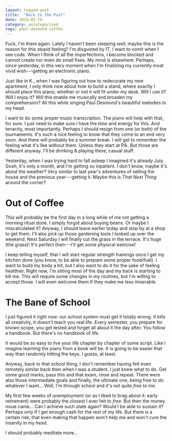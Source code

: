 ```yaml
---
layout: tagged-post
title:  "Back to the Past"
date: 2019-05-29
category: uncategorized
tags: paul-desmond coffee
---
```

Fuck, I'm there again. Lately I haven't been sleeping well; maybe this is the reason for this stupid feeling? I'm disgusted by IT, I want to vomit when I see code. When I think of all the imperfections, I become blocked and cannot create nor even do small fixes. My mind is elsewhere. Perhaps, since yesterday, in this very moment when I'm finalizing my currently most vivid wish---getting an electronic piano.

Just like in K., when I was figuring out how to redecorate my new apartment, I only think now about how to build a stand, where exactly I should place this piano; whether or not it will fit under my desk. Will I use it? Will I enjoy it? Will this enable me musically and broaden my comprehension? All this while singing Paul Desmond's beautiful melodies in my head.

I want to do some proper music transcription. The piano will help with that, for sure. I just need to make sure I have the time and energy for this. And tenacity, most importantly. Perhaps I should resign from one (or both) of the tournaments. It's such a nice feeling to know that they come to an end very soon. And there will probably be a summer break. I will get to remember the feeling what it's like without them. Unless they start at Pik. But those are different anyway. I'll be drinking & playing there, casual stuff.

Yesterday, when I was trying hard to fall asleep I imagined it's already July. Gosh, it's only a month, and I'm getting so inpatient. I don't know, maybe it's about the weather? Very similar to last year's adventures of selling the house and the previous year---getting it. Maybe this is _That Next Thing_ around the corner?


Out of Coffee
=============

This will probably be the first day in a long while of me not getting a morning ritual done. I simply forgot about buying beans. Or maybe I miscalculated it? Anyway, I should leave earlier today and stop by at a shop to get them. I'll also pick up those gardening tools I looked up over the weekend. Next Saturday I will finally cut the grass in the terrace. It's huge (the grass)! It's perfect then---I'll get some physical exercise!

I keep telling myself, that I will start regular strength trainings once I get my kitchen done (you know, to be able to prepare some proper food/fuel). I want to build my body a bit, but I also want to do it for the sake of feeling healthier. Right now, I'm sitting most of the day and my back is starting to kill me. This will require some changes in my routines, but I'm willing to accept those. I will even welcome them if they make me less miserable.


The Bane of School
==================

I just figured it right now: our school system must get it totally wrong. It kills all creativity, it doesn't teach you real life. Every semester, you prepare for known scope, you get tested and forget all about it the day after. You follow a handbook. But there's no handbook of life.

It would be so easy to live your life chapter by chapter of some script. Like I imagine learning the piano from a book will be. It is going to be easier that way than randomly hitting the keys. I guess, at least.

Anyway, back to that school thing, I don't remember having felt even remotely similar back then when I was a student. I just knew what to do. Get some good marks, pass this and that exam, rinse and repeat. There were also those intermediate goals and finally, the ultimate one, being free to do whatever I want... Well, I'm through school and it's not quite _free_ to me.

My first few weeks of unemployment (or as I liked to brag about it: early retirement) were probably the closest I ever felt to _free_. But then the money issue came... Can I achieve such state again? Would I be able to sustain it? Perhaps only if I get enough cash for the rest of my life. But there is a certain risk, that even making that happen won't help me and won't cure the insanity in my head.

I should probably meditate more...

